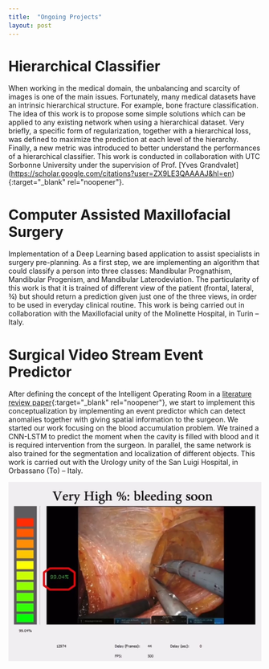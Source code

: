 ```yaml
---
title:  "Ongoing Projects"
layout: post
---
```


# Hierarchical Classifier

When working in the medical domain, the unbalancing and scarcity of images is one of the main issues. Fortunately, many medical datasets have an intrinsic hierarchical structure. For example, bone fracture classification. The idea of this work is to propose some simple solutions which can be applied to any existing network when using a hierarchical dataset. Very briefly, a specific form of regularization, together with a hierarchical loss, was defined to maximize the prediction at each level of the hierarchy. Finally, a new metric was introduced to better understand the performances of a hierarchical classifier. This work is conducted in collaboration with UTC Sorbonne University under the supervision of Prof. [Yves Grandvalet] (https://scholar.google.com/citations?user=ZX9LE3QAAAAJ&hl=en){:target="_blank" rel="noopener"}.

# Computer Assisted Maxillofacial Surgery

Implementation of a Deep Learning based application to assist specialists in surgery pre-planning. As a first step, we are implementing an algorithm that could classify a person into three classes: Mandibular Prognathism, Mandibular Progenism, and Mandibular Laterodeviation. The particularity of this work is that it is trained of different view of the patient (frontal, lateral, ¾) but should return a prediction given just one of the three views, in order to be used in everyday clinical routine. This work is being carried out in collaboration with the Maxillofacial unity of the Molinette Hospital, in Turin – Italy.


# Surgical Video Stream Event Predictor

After defining the concept of the Intelligent Operating Room in a [literature review paper](https://onlinelibrary.wiley.com/doi/10.1002/rcs.2136){:target="_blank" rel="noopener"}, we start to implement this conceptualization by implementing an event predictor which can detect anomalies together with giving spatial information to the surgeon. 
We started our work focusing on the blood accumulation problem. We trained a CNN-LSTM to predict the moment when the cavity is filled with blood and it is required intervention from the surgeon. In parallel, the same network is also trained for the segmentation and localization of different objects. This work is carried out with the Urology unity of the San Luigi Hospital, in Orbassano (To) – Italy.

![Blood Accumulation](../assets/blood_accumulation.PNG)
